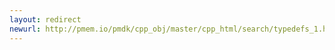 ```yaml
---
layout: redirect
newurl: http://pmem.io/pmdk/cpp_obj/master/cpp_html/search/typedefs_1.html
---
```

